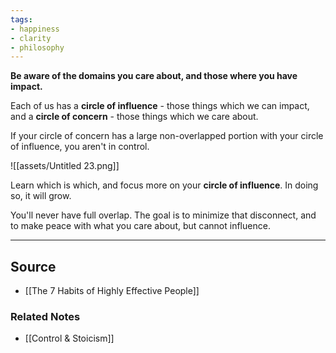 ```yaml
---
tags:
- happiness
- clarity
- philosophy
---
```

**Be aware of the domains you care about, and those where you have impact.**

Each of us has a **circle of influence** - those things which we can impact, and a **circle of concern** - those things which we care about.

If your circle of concern has a large non-overlapped portion with your circle of influence, you aren't in control.

![[assets/Untitled 23.png]]

Learn which is which, and focus more on your **circle of influence**. In doing so, it will grow.

You'll never have full overlap. The goal is to minimize that disconnect, and to make peace with what you care about, but cannot influence.

---

## Source
- [[The 7 Habits of Highly Effective People]]

### Related Notes
- [[Control & Stoicism]]
